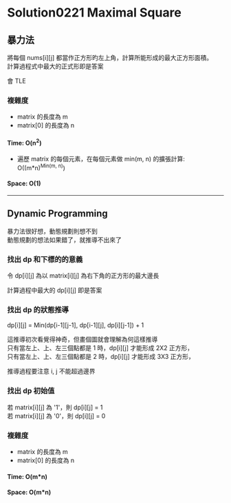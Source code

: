 # Solution0221 Maximal Square

## 暴力法

將每個 nums[i][j] 都當作正方形旳左上角，計算所能形成的最大正方形面積。  
計算過程式中最大的正式形即是答案

會 TLE

### 複雜度
- matrix 的長度為 m
- matrix[0] 的長度為 n

#### Time: O(n<sup>2</sup>)
- 遍歷 matrix 的每個元素，在每個元素做 min(m, n) 的擴張計算: O((m*n)<sup>Min(m, n)</sup>)

#### Space: O(1)

---

## Dynamic Programming

暴力法很好想，動態規劃則想不到  
動態規劃的想法如果錯了，就推導不出來了

### 找出 dp 和下標的的意義

令 dp[i][j] 為以 matrix[i][j] 為右下角的正方形的最大邊長

計算過程中最大的 dp[i][j] 即是答案

### 找出 dp 的狀態推導

dp[i][j] = Min(dp[i-1][j-1], dp[i-1][j], dp[i][j-1]) + 1

這推導初次看覺得神奇，但畫個圖就會理解為何這樣推導  
只有當左上、上、左三個點都是 1 時，dp[i][j] 才能形成 2X2 正方形，  
只有當左上、上、左三個點都是 2 時，dp[i][j] 才能形成 3X3 正方形，

推導過程要注意 i, j 不能超過邊界

### 找出 dp 初始值

若 matrix[i][j] 為 '1'，則 dp[i][j] = 1  
若 matrix[i][j] 為 '0'，則 dp[i][j] = 0  

### 複雜度
- matrix 的長度為 m
- matrix[0] 的長度為 n

#### Time: O(m*n)

#### Space: O(m*n)